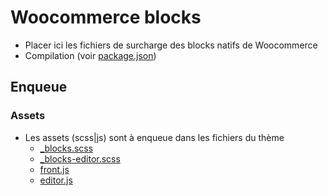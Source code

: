# Woocommerce blocks

- Placer ici les fichiers de surcharge des blocks natifs de Woocommerce
- Compilation (voir [package.json](../../../../../../package.json))

## Enqueue

### Assets

- Les assets (scss|js) sont à enqueue dans les fichiers du thème
    - [_blocks.scss](../../../assets/scss/components/blocks/_blocks.scss)
    - [_blocks-editor.scss](../../../assets/scss/components/blocks/_blocks-editor.scss)
    - [front.js](../../../assets/js/front.js)
    - [editor.js](../../../assets/js/editor.js)
